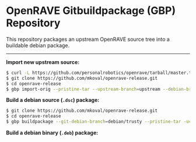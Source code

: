 # OpenRAVE Gitbuildpackage (GBP) Repository #

This repository packages an upstream OpenRAVE source tree into a buildable debian package.

----
**Import new upstream source:**
```bash
$ curl -L https://github.com/personalrobotics/openrave/tarball/master.tar.gz
$ git clone https://github.com/mkoval/openrave-release.git
$ cd openrave-release
$ gbp import-orig --pristine-tar --upstream-branch=upstream --debian-branch=debian/trusty /path/to/master.tar.gz
```

**Build a debian source (`.dsc`) package:**
```bash
$ git clone https://github.com/mkoval/openrave-release.git
$ cd openrave-release
$ gbp buildpackage --git-debian-branch=debian/trusty --pristine-tar -uc -us
```

**Build a debian binary (`.deb`) package:**
